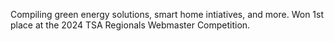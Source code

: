 Compiling green energy solutions, smart home intiatives, and more. Won 1st place at the 2024 TSA Regionals Webmaster Competition.
